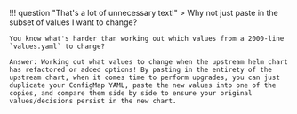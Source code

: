 !!! question "That's a lot of unnecessary text!"
    > Why not just paste in the subset of values I want to change?

    You know what's harder than working out which values from a 2000-line `values.yaml` to change?

    Answer: Working out what values to change when the upstream helm chart has refactored or added options! By pasting in the entirety of the upstream chart, when it comes time to perform upgrades, you can just duplicate your ConfigMap YAML, paste the new values into one of the copies, and compare them side by side to ensure your original values/decisions persist in the new chart.
